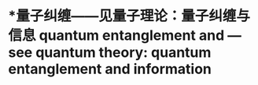 # \*量子纠缠——见量子理论：量子纠缠与信息 quantum entanglement and — see quantum theory: quantum entanglement and information
